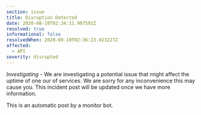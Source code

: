 ```yaml
---
section: issue
title: Disruption Detected
date: 2020-08-10T02:34:11.907591Z
resolved: true
informational: false
resolvedWhen: 2020-08-10T02:36:23.023227Z
affected:
  - API
severity: disrupted
---
```

*Investigating* - We are investigating a potential issue that might affect the uptime of one our of services. We are sorry for any inconvenience this may cause you. This incident post will be updated once we have more information.

This is an automatic post by a monitor bot.
        